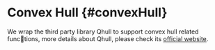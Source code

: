 # Convex Hull {#convexHull}

We wrap the third party library Qhull to support convex hull related functions, more details about Qhull, please check its [official website](https://github.com/qhull/qhull).